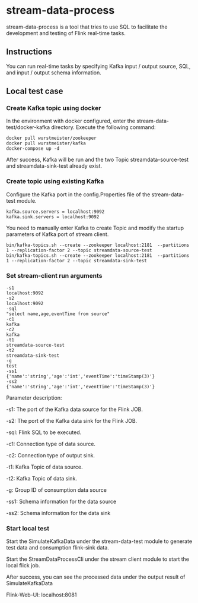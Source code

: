 # stream-data-process

stream-data-process is a tool that tries to use SQL to facilitate the development and testing of Flink real-time tasks.


## Instructions


You can run real-time tasks by specifying Kafka input / output source, SQL, and input / output schema information.


## Local test case

### Create Kafka topic using docker

In the environment with docker configured, enter the stream-data-test/docker-kafka directory.
Execute the following command:
```
docker pull wurstmeister/zookeeper
docker pull wurstmeister/kafka
docker-compose up -d
```
After success, Kafka will be run and the two Topic streamdata-source-test and streamdata-sink-test already exist.

### Create topic using existing Kafka

Configure the Kafka port in the config.Properties file of the stream-data-test module.
```
kafka.source.servers = localhost:9092
kafka.sink.servers = localhost:9092
```
You need to manually enter Kafka to create Topic and modify the startup parameters of Kafka port of stream client.
```
bin/kafka-topics.sh --create --zookeeper localhost:2181  --partitions 1 --replication-factor 2 --topic streamdata-source-test
bin/kafka-topics.sh --create --zookeeper localhost:2181  --partitions 1 --replication-factor 2 --topic streamdata-sink-test
```
### Set stream-client run arguments 
```
-s1
localhost:9092
-s2
localhost:9092
-sql
"select name,age,eventTime from source"
-c1
kafka
-c2
kafka
-t1
streamdata-source-test
-t2
streamdata-sink-test
-g
test
-ss1
{'name':'string','age':'int','eventTime':'timeStamp(3)'}
-ss2
{'name':'string','age':'int','eventTime':'timeStamp(3)'}
```

Parameter description:

-s1: The port of the Kafka data source for the Flink JOB.

-s2: The port of the Kafka data sink for the Flink JOB.

-sql: Flink SQL to be executed.

-c1: Connection type of data source.

-c2: Connection type of output sink.

-t1: Kafka Topic of data source.

-t2: Kafka Topic of data sink.

-g: Group ID of consumption data source

-ss1: Schema information for the data source

-ss2: Schema information for the data sink




### Start local test

Start the SimulateKafkaData under the stream-data-test module to generate test data and consumption flink-sink data.

Start the StreamDataProcessCli under the stream client module to start the local flick job.

After success, you can see the processed data under the output result of SimulateKafkaData

Flink-Web-UI: localhost:8081 

